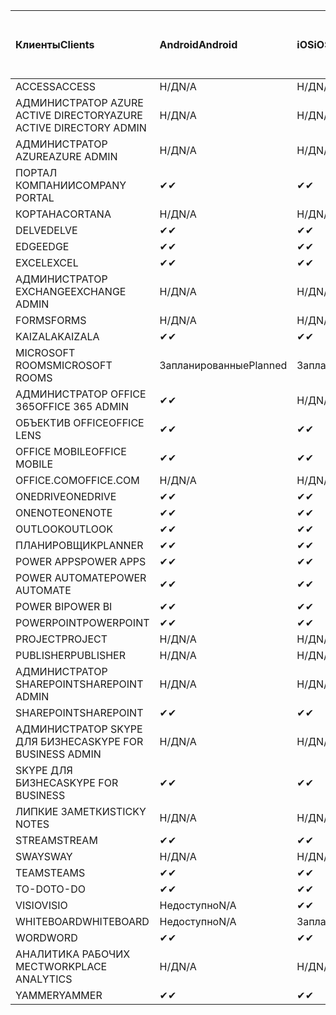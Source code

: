 <!-- This file is generated automatically. Changes made to this file will be overwritten.-->
|<span data-ttu-id="74566-101">Клиенты</span><span class="sxs-lookup"><span data-stu-id="74566-101">Clients</span></span>|<span data-ttu-id="74566-102">Android</span><span class="sxs-lookup"><span data-stu-id="74566-102">Android</span></span>|<span data-ttu-id="74566-103">iOS</span><span class="sxs-lookup"><span data-stu-id="74566-103">iOS</span></span>|<span data-ttu-id="74566-104">"Mac";</span><span class="sxs-lookup"><span data-stu-id="74566-104">Mac</span></span>|<span data-ttu-id="74566-105">Windows 10</span><span class="sxs-lookup"><span data-stu-id="74566-105">Windows 10</span></span><br><span data-ttu-id="74566-106">Desktop</span><span class="sxs-lookup"><span data-stu-id="74566-106">Desktop</span></span>|<span data-ttu-id="74566-107">Windows 10</span><span class="sxs-lookup"><span data-stu-id="74566-107">Windows 10</span></span><br><span data-ttu-id="74566-108">Современные приложения</span><span class="sxs-lookup"><span data-stu-id="74566-108">Modern Apps</span></span>|
|:-|:-|:-|:-|:-|:-|
|<span data-ttu-id="74566-109">ACCESS</span><span class="sxs-lookup"><span data-stu-id="74566-109">ACCESS</span></span>|<span data-ttu-id="74566-110">Н/Д</span><span class="sxs-lookup"><span data-stu-id="74566-110">N/A</span></span>|<span data-ttu-id="74566-111">Н/Д</span><span class="sxs-lookup"><span data-stu-id="74566-111">N/A</span></span>|<span data-ttu-id="74566-112">Н/Д</span><span class="sxs-lookup"><span data-stu-id="74566-112">N/A</span></span>|<span data-ttu-id="74566-113">✔</span><span class="sxs-lookup"><span data-stu-id="74566-113">✔</span></span>|<span data-ttu-id="74566-114">Недоступно</span><span class="sxs-lookup"><span data-stu-id="74566-114">N/A</span></span>|
|<span data-ttu-id="74566-115">АДМИНИСТРАТОР AZURE ACTIVE DIRECTORY</span><span class="sxs-lookup"><span data-stu-id="74566-115">AZURE ACTIVE DIRECTORY ADMIN</span></span>|<span data-ttu-id="74566-116">Н/Д</span><span class="sxs-lookup"><span data-stu-id="74566-116">N/A</span></span>|<span data-ttu-id="74566-117">Н/Д</span><span class="sxs-lookup"><span data-stu-id="74566-117">N/A</span></span>|<span data-ttu-id="74566-118">Н/Д</span><span class="sxs-lookup"><span data-stu-id="74566-118">N/A</span></span>|<span data-ttu-id="74566-119">✔</span><span class="sxs-lookup"><span data-stu-id="74566-119">✔</span></span>|<span data-ttu-id="74566-120">Недоступно</span><span class="sxs-lookup"><span data-stu-id="74566-120">N/A</span></span>|
|<span data-ttu-id="74566-121">АДМИНИСТРАТОР AZURE</span><span class="sxs-lookup"><span data-stu-id="74566-121">AZURE ADMIN</span></span>|<span data-ttu-id="74566-122">Н/Д</span><span class="sxs-lookup"><span data-stu-id="74566-122">N/A</span></span>|<span data-ttu-id="74566-123">Н/Д</span><span class="sxs-lookup"><span data-stu-id="74566-123">N/A</span></span>|<span data-ttu-id="74566-124">Н/Д</span><span class="sxs-lookup"><span data-stu-id="74566-124">N/A</span></span>|<span data-ttu-id="74566-125">Н/Д</span><span class="sxs-lookup"><span data-stu-id="74566-125">N/A</span></span>|<span data-ttu-id="74566-126">Н/Д</span><span class="sxs-lookup"><span data-stu-id="74566-126">N/A</span></span>|
|<span data-ttu-id="74566-127">ПОРТАЛ КОМПАНИИ</span><span class="sxs-lookup"><span data-stu-id="74566-127">COMPANY PORTAL</span></span>|<span data-ttu-id="74566-128">✔</span><span class="sxs-lookup"><span data-stu-id="74566-128">✔</span></span>|<span data-ttu-id="74566-129">✔</span><span class="sxs-lookup"><span data-stu-id="74566-129">✔</span></span>|<span data-ttu-id="74566-130">✔</span><span class="sxs-lookup"><span data-stu-id="74566-130">✔</span></span>|<span data-ttu-id="74566-131">Недоступно</span><span class="sxs-lookup"><span data-stu-id="74566-131">N/A</span></span>|<span data-ttu-id="74566-132">✔</span><span class="sxs-lookup"><span data-stu-id="74566-132">✔</span></span>|
|<span data-ttu-id="74566-133">КОРТАНА</span><span class="sxs-lookup"><span data-stu-id="74566-133">CORTANA</span></span>|<span data-ttu-id="74566-134">Н/Д</span><span class="sxs-lookup"><span data-stu-id="74566-134">N/A</span></span>|<span data-ttu-id="74566-135">Н/Д</span><span class="sxs-lookup"><span data-stu-id="74566-135">N/A</span></span>|<span data-ttu-id="74566-136">Н/Д</span><span class="sxs-lookup"><span data-stu-id="74566-136">N/A</span></span>|<span data-ttu-id="74566-137">Н/Д</span><span class="sxs-lookup"><span data-stu-id="74566-137">N/A</span></span>|<span data-ttu-id="74566-138">✔</span><span class="sxs-lookup"><span data-stu-id="74566-138">✔</span></span>|
|<span data-ttu-id="74566-139">DELVE</span><span class="sxs-lookup"><span data-stu-id="74566-139">DELVE</span></span>|<span data-ttu-id="74566-140">✔</span><span class="sxs-lookup"><span data-stu-id="74566-140">✔</span></span>|<span data-ttu-id="74566-141">✔</span><span class="sxs-lookup"><span data-stu-id="74566-141">✔</span></span>|<span data-ttu-id="74566-142">Н/Д</span><span class="sxs-lookup"><span data-stu-id="74566-142">N/A</span></span>|<span data-ttu-id="74566-143">Н/Д</span><span class="sxs-lookup"><span data-stu-id="74566-143">N/A</span></span>|<span data-ttu-id="74566-144">Н/Д</span><span class="sxs-lookup"><span data-stu-id="74566-144">N/A</span></span>|
|<span data-ttu-id="74566-145">EDGE</span><span class="sxs-lookup"><span data-stu-id="74566-145">EDGE</span></span>|<span data-ttu-id="74566-146">✔</span><span class="sxs-lookup"><span data-stu-id="74566-146">✔</span></span>|<span data-ttu-id="74566-147">✔</span><span class="sxs-lookup"><span data-stu-id="74566-147">✔</span></span>|<span data-ttu-id="74566-148">Недоступно</span><span class="sxs-lookup"><span data-stu-id="74566-148">N/A</span></span>|<span data-ttu-id="74566-149">✔</span><span class="sxs-lookup"><span data-stu-id="74566-149">✔</span></span>|<span data-ttu-id="74566-150">Недоступно</span><span class="sxs-lookup"><span data-stu-id="74566-150">N/A</span></span>|
|<span data-ttu-id="74566-151">EXCEL</span><span class="sxs-lookup"><span data-stu-id="74566-151">EXCEL</span></span>|<span data-ttu-id="74566-152">✔</span><span class="sxs-lookup"><span data-stu-id="74566-152">✔</span></span>|<span data-ttu-id="74566-153">✔</span><span class="sxs-lookup"><span data-stu-id="74566-153">✔</span></span>|<span data-ttu-id="74566-154">✔</span><span class="sxs-lookup"><span data-stu-id="74566-154">✔</span></span>|<span data-ttu-id="74566-155">✔</span><span class="sxs-lookup"><span data-stu-id="74566-155">✔</span></span>|<span data-ttu-id="74566-156">✔</span><span class="sxs-lookup"><span data-stu-id="74566-156">✔</span></span>|
|<span data-ttu-id="74566-157">АДМИНИСТРАТОР EXCHANGE</span><span class="sxs-lookup"><span data-stu-id="74566-157">EXCHANGE ADMIN</span></span>|<span data-ttu-id="74566-158">Н/Д</span><span class="sxs-lookup"><span data-stu-id="74566-158">N/A</span></span>|<span data-ttu-id="74566-159">Н/Д</span><span class="sxs-lookup"><span data-stu-id="74566-159">N/A</span></span>|<span data-ttu-id="74566-160">Н/Д</span><span class="sxs-lookup"><span data-stu-id="74566-160">N/A</span></span>|<span data-ttu-id="74566-161">✔</span><span class="sxs-lookup"><span data-stu-id="74566-161">✔</span></span>|<span data-ttu-id="74566-162">Недоступно</span><span class="sxs-lookup"><span data-stu-id="74566-162">N/A</span></span>|
|<span data-ttu-id="74566-163">FORMS</span><span class="sxs-lookup"><span data-stu-id="74566-163">FORMS</span></span>|<span data-ttu-id="74566-164">Н/Д</span><span class="sxs-lookup"><span data-stu-id="74566-164">N/A</span></span>|<span data-ttu-id="74566-165">Н/Д</span><span class="sxs-lookup"><span data-stu-id="74566-165">N/A</span></span>|<span data-ttu-id="74566-166">Н/Д</span><span class="sxs-lookup"><span data-stu-id="74566-166">N/A</span></span>|<span data-ttu-id="74566-167">Н/Д</span><span class="sxs-lookup"><span data-stu-id="74566-167">N/A</span></span>|<span data-ttu-id="74566-168">Н/Д</span><span class="sxs-lookup"><span data-stu-id="74566-168">N/A</span></span>|
|<span data-ttu-id="74566-169">KAIZALA</span><span class="sxs-lookup"><span data-stu-id="74566-169">KAIZALA</span></span>|<span data-ttu-id="74566-170">✔</span><span class="sxs-lookup"><span data-stu-id="74566-170">✔</span></span>|<span data-ttu-id="74566-171">✔</span><span class="sxs-lookup"><span data-stu-id="74566-171">✔</span></span>|<span data-ttu-id="74566-172">Н/Д</span><span class="sxs-lookup"><span data-stu-id="74566-172">N/A</span></span>|<span data-ttu-id="74566-173">Н/Д</span><span class="sxs-lookup"><span data-stu-id="74566-173">N/A</span></span>|<span data-ttu-id="74566-174">Н/Д</span><span class="sxs-lookup"><span data-stu-id="74566-174">N/A</span></span>|
|<span data-ttu-id="74566-175">MICROSOFT ROOMS</span><span class="sxs-lookup"><span data-stu-id="74566-175">MICROSOFT ROOMS</span></span>|<span data-ttu-id="74566-176">Запланированные</span><span class="sxs-lookup"><span data-stu-id="74566-176">Planned</span></span>|<span data-ttu-id="74566-177">Запланированные</span><span class="sxs-lookup"><span data-stu-id="74566-177">Planned</span></span>|<span data-ttu-id="74566-178">Н/Д</span><span class="sxs-lookup"><span data-stu-id="74566-178">N/A</span></span>|<span data-ttu-id="74566-179">Н/Д</span><span class="sxs-lookup"><span data-stu-id="74566-179">N/A</span></span>|<span data-ttu-id="74566-180">Н/Д</span><span class="sxs-lookup"><span data-stu-id="74566-180">N/A</span></span>|
|<span data-ttu-id="74566-181">АДМИНИСТРАТОР OFFICE 365</span><span class="sxs-lookup"><span data-stu-id="74566-181">OFFICE 365 ADMIN</span></span>|<span data-ttu-id="74566-182">✔</span><span class="sxs-lookup"><span data-stu-id="74566-182">✔</span></span>|<span data-ttu-id="74566-183">Н/Д</span><span class="sxs-lookup"><span data-stu-id="74566-183">N/A</span></span>|<span data-ttu-id="74566-184">Н/Д</span><span class="sxs-lookup"><span data-stu-id="74566-184">N/A</span></span>|<span data-ttu-id="74566-185">Н/Д</span><span class="sxs-lookup"><span data-stu-id="74566-185">N/A</span></span>|<span data-ttu-id="74566-186">Н/Д</span><span class="sxs-lookup"><span data-stu-id="74566-186">N/A</span></span>|
|<span data-ttu-id="74566-187">ОБЪЕКТИВ OFFICE</span><span class="sxs-lookup"><span data-stu-id="74566-187">OFFICE LENS</span></span>|<span data-ttu-id="74566-188">✔</span><span class="sxs-lookup"><span data-stu-id="74566-188">✔</span></span>|<span data-ttu-id="74566-189">✔</span><span class="sxs-lookup"><span data-stu-id="74566-189">✔</span></span>|<span data-ttu-id="74566-190">Н/Д</span><span class="sxs-lookup"><span data-stu-id="74566-190">N/A</span></span>|<span data-ttu-id="74566-191">Н/Д</span><span class="sxs-lookup"><span data-stu-id="74566-191">N/A</span></span>|<span data-ttu-id="74566-192">✔</span><span class="sxs-lookup"><span data-stu-id="74566-192">✔</span></span>|
|<span data-ttu-id="74566-193">OFFICE MOBILE</span><span class="sxs-lookup"><span data-stu-id="74566-193">OFFICE MOBILE</span></span>|<span data-ttu-id="74566-194">✔</span><span class="sxs-lookup"><span data-stu-id="74566-194">✔</span></span>|<span data-ttu-id="74566-195">✔</span><span class="sxs-lookup"><span data-stu-id="74566-195">✔</span></span>|<span data-ttu-id="74566-196">Н/Д</span><span class="sxs-lookup"><span data-stu-id="74566-196">N/A</span></span>|<span data-ttu-id="74566-197">Н/Д</span><span class="sxs-lookup"><span data-stu-id="74566-197">N/A</span></span>|<span data-ttu-id="74566-198">Н/Д</span><span class="sxs-lookup"><span data-stu-id="74566-198">N/A</span></span>|
|<span data-ttu-id="74566-199">OFFICE.COM</span><span class="sxs-lookup"><span data-stu-id="74566-199">OFFICE.COM</span></span>|<span data-ttu-id="74566-200">Н/Д</span><span class="sxs-lookup"><span data-stu-id="74566-200">N/A</span></span>|<span data-ttu-id="74566-201">Н/Д</span><span class="sxs-lookup"><span data-stu-id="74566-201">N/A</span></span>|<span data-ttu-id="74566-202">Н/Д</span><span class="sxs-lookup"><span data-stu-id="74566-202">N/A</span></span>|<span data-ttu-id="74566-203">Н/Д</span><span class="sxs-lookup"><span data-stu-id="74566-203">N/A</span></span>|<span data-ttu-id="74566-204">✔</span><span class="sxs-lookup"><span data-stu-id="74566-204">✔</span></span>|
|<span data-ttu-id="74566-205">ONEDRIVE</span><span class="sxs-lookup"><span data-stu-id="74566-205">ONEDRIVE</span></span>|<span data-ttu-id="74566-206">✔</span><span class="sxs-lookup"><span data-stu-id="74566-206">✔</span></span>|<span data-ttu-id="74566-207">✔</span><span class="sxs-lookup"><span data-stu-id="74566-207">✔</span></span>|<span data-ttu-id="74566-208">✔</span><span class="sxs-lookup"><span data-stu-id="74566-208">✔</span></span>|<span data-ttu-id="74566-209">✔</span><span class="sxs-lookup"><span data-stu-id="74566-209">✔</span></span>|<span data-ttu-id="74566-210">✔</span><span class="sxs-lookup"><span data-stu-id="74566-210">✔</span></span>|
|<span data-ttu-id="74566-211">ONENOTE</span><span class="sxs-lookup"><span data-stu-id="74566-211">ONENOTE</span></span>|<span data-ttu-id="74566-212">✔</span><span class="sxs-lookup"><span data-stu-id="74566-212">✔</span></span>|<span data-ttu-id="74566-213">✔</span><span class="sxs-lookup"><span data-stu-id="74566-213">✔</span></span>|<span data-ttu-id="74566-214">✔</span><span class="sxs-lookup"><span data-stu-id="74566-214">✔</span></span>|<span data-ttu-id="74566-215">✔</span><span class="sxs-lookup"><span data-stu-id="74566-215">✔</span></span>|<span data-ttu-id="74566-216">✔</span><span class="sxs-lookup"><span data-stu-id="74566-216">✔</span></span>|
|<span data-ttu-id="74566-217">OUTLOOK</span><span class="sxs-lookup"><span data-stu-id="74566-217">OUTLOOK</span></span>|<span data-ttu-id="74566-218">✔</span><span class="sxs-lookup"><span data-stu-id="74566-218">✔</span></span>|<span data-ttu-id="74566-219">✔</span><span class="sxs-lookup"><span data-stu-id="74566-219">✔</span></span>|<span data-ttu-id="74566-220">✔</span><span class="sxs-lookup"><span data-stu-id="74566-220">✔</span></span>|<span data-ttu-id="74566-221">✔</span><span class="sxs-lookup"><span data-stu-id="74566-221">✔</span></span>|<span data-ttu-id="74566-222">✔</span><span class="sxs-lookup"><span data-stu-id="74566-222">✔</span></span>|
|<span data-ttu-id="74566-223">ПЛАНИРОВЩИК</span><span class="sxs-lookup"><span data-stu-id="74566-223">PLANNER</span></span>|<span data-ttu-id="74566-224">✔</span><span class="sxs-lookup"><span data-stu-id="74566-224">✔</span></span>|<span data-ttu-id="74566-225">✔</span><span class="sxs-lookup"><span data-stu-id="74566-225">✔</span></span>|<span data-ttu-id="74566-226">Н/Д</span><span class="sxs-lookup"><span data-stu-id="74566-226">N/A</span></span>|<span data-ttu-id="74566-227">Н/Д</span><span class="sxs-lookup"><span data-stu-id="74566-227">N/A</span></span>|<span data-ttu-id="74566-228">Н/Д</span><span class="sxs-lookup"><span data-stu-id="74566-228">N/A</span></span>|
|<span data-ttu-id="74566-229">POWER APPS</span><span class="sxs-lookup"><span data-stu-id="74566-229">POWER APPS</span></span>|<span data-ttu-id="74566-230">✔</span><span class="sxs-lookup"><span data-stu-id="74566-230">✔</span></span>|<span data-ttu-id="74566-231">✔</span><span class="sxs-lookup"><span data-stu-id="74566-231">✔</span></span>|<span data-ttu-id="74566-232">Н/Д</span><span class="sxs-lookup"><span data-stu-id="74566-232">N/A</span></span>|<span data-ttu-id="74566-233">Н/Д</span><span class="sxs-lookup"><span data-stu-id="74566-233">N/A</span></span>|<span data-ttu-id="74566-234">✔</span><span class="sxs-lookup"><span data-stu-id="74566-234">✔</span></span>|
|<span data-ttu-id="74566-235">POWER AUTOMATE</span><span class="sxs-lookup"><span data-stu-id="74566-235">POWER AUTOMATE</span></span>|<span data-ttu-id="74566-236">✔</span><span class="sxs-lookup"><span data-stu-id="74566-236">✔</span></span>|<span data-ttu-id="74566-237">✔</span><span class="sxs-lookup"><span data-stu-id="74566-237">✔</span></span>|<span data-ttu-id="74566-238">Н/Д</span><span class="sxs-lookup"><span data-stu-id="74566-238">N/A</span></span>|<span data-ttu-id="74566-239">Н/Д</span><span class="sxs-lookup"><span data-stu-id="74566-239">N/A</span></span>|<span data-ttu-id="74566-240">Н/Д</span><span class="sxs-lookup"><span data-stu-id="74566-240">N/A</span></span>|
|<span data-ttu-id="74566-241">POWER BI</span><span class="sxs-lookup"><span data-stu-id="74566-241">POWER BI</span></span>|<span data-ttu-id="74566-242">✔</span><span class="sxs-lookup"><span data-stu-id="74566-242">✔</span></span>|<span data-ttu-id="74566-243">✔</span><span class="sxs-lookup"><span data-stu-id="74566-243">✔</span></span>|<span data-ttu-id="74566-244">Недоступно</span><span class="sxs-lookup"><span data-stu-id="74566-244">N/A</span></span>|<span data-ttu-id="74566-245">✔</span><span class="sxs-lookup"><span data-stu-id="74566-245">✔</span></span>|<span data-ttu-id="74566-246">✔</span><span class="sxs-lookup"><span data-stu-id="74566-246">✔</span></span>|
|<span data-ttu-id="74566-247">POWERPOINT</span><span class="sxs-lookup"><span data-stu-id="74566-247">POWERPOINT</span></span>|<span data-ttu-id="74566-248">✔</span><span class="sxs-lookup"><span data-stu-id="74566-248">✔</span></span>|<span data-ttu-id="74566-249">✔</span><span class="sxs-lookup"><span data-stu-id="74566-249">✔</span></span>|<span data-ttu-id="74566-250">✔</span><span class="sxs-lookup"><span data-stu-id="74566-250">✔</span></span>|<span data-ttu-id="74566-251">✔</span><span class="sxs-lookup"><span data-stu-id="74566-251">✔</span></span>|<span data-ttu-id="74566-252">✔</span><span class="sxs-lookup"><span data-stu-id="74566-252">✔</span></span>|
|<span data-ttu-id="74566-253">PROJECT</span><span class="sxs-lookup"><span data-stu-id="74566-253">PROJECT</span></span>|<span data-ttu-id="74566-254">Н/Д</span><span class="sxs-lookup"><span data-stu-id="74566-254">N/A</span></span>|<span data-ttu-id="74566-255">Н/Д</span><span class="sxs-lookup"><span data-stu-id="74566-255">N/A</span></span>|<span data-ttu-id="74566-256">Н/Д</span><span class="sxs-lookup"><span data-stu-id="74566-256">N/A</span></span>|<span data-ttu-id="74566-257">✔</span><span class="sxs-lookup"><span data-stu-id="74566-257">✔</span></span>|<span data-ttu-id="74566-258">Недоступно</span><span class="sxs-lookup"><span data-stu-id="74566-258">N/A</span></span>|
|<span data-ttu-id="74566-259">PUBLISHER</span><span class="sxs-lookup"><span data-stu-id="74566-259">PUBLISHER</span></span>|<span data-ttu-id="74566-260">Н/Д</span><span class="sxs-lookup"><span data-stu-id="74566-260">N/A</span></span>|<span data-ttu-id="74566-261">Н/Д</span><span class="sxs-lookup"><span data-stu-id="74566-261">N/A</span></span>|<span data-ttu-id="74566-262">Н/Д</span><span class="sxs-lookup"><span data-stu-id="74566-262">N/A</span></span>|<span data-ttu-id="74566-263">✔</span><span class="sxs-lookup"><span data-stu-id="74566-263">✔</span></span>|<span data-ttu-id="74566-264">Недоступно</span><span class="sxs-lookup"><span data-stu-id="74566-264">N/A</span></span>|
|<span data-ttu-id="74566-265">АДМИНИСТРАТОР SHAREPOINT</span><span class="sxs-lookup"><span data-stu-id="74566-265">SHAREPOINT ADMIN</span></span>|<span data-ttu-id="74566-266">Н/Д</span><span class="sxs-lookup"><span data-stu-id="74566-266">N/A</span></span>|<span data-ttu-id="74566-267">Н/Д</span><span class="sxs-lookup"><span data-stu-id="74566-267">N/A</span></span>|<span data-ttu-id="74566-268">Н/Д</span><span class="sxs-lookup"><span data-stu-id="74566-268">N/A</span></span>|<span data-ttu-id="74566-269">✔</span><span class="sxs-lookup"><span data-stu-id="74566-269">✔</span></span>|<span data-ttu-id="74566-270">Недоступно</span><span class="sxs-lookup"><span data-stu-id="74566-270">N/A</span></span>|
|<span data-ttu-id="74566-271">SHAREPOINT</span><span class="sxs-lookup"><span data-stu-id="74566-271">SHAREPOINT</span></span>|<span data-ttu-id="74566-272">✔</span><span class="sxs-lookup"><span data-stu-id="74566-272">✔</span></span>|<span data-ttu-id="74566-273">✔</span><span class="sxs-lookup"><span data-stu-id="74566-273">✔</span></span>|<span data-ttu-id="74566-274">Н/Д</span><span class="sxs-lookup"><span data-stu-id="74566-274">N/A</span></span>|<span data-ttu-id="74566-275">Н/Д</span><span class="sxs-lookup"><span data-stu-id="74566-275">N/A</span></span>|<span data-ttu-id="74566-276">Н/Д</span><span class="sxs-lookup"><span data-stu-id="74566-276">N/A</span></span>|
|<span data-ttu-id="74566-277">АДМИНИСТРАТОР SKYPE ДЛЯ БИЗНЕСА</span><span class="sxs-lookup"><span data-stu-id="74566-277">SKYPE FOR BUSINESS ADMIN</span></span>|<span data-ttu-id="74566-278">Н/Д</span><span class="sxs-lookup"><span data-stu-id="74566-278">N/A</span></span>|<span data-ttu-id="74566-279">Н/Д</span><span class="sxs-lookup"><span data-stu-id="74566-279">N/A</span></span>|<span data-ttu-id="74566-280">Н/Д</span><span class="sxs-lookup"><span data-stu-id="74566-280">N/A</span></span>|<span data-ttu-id="74566-281">✔</span><span class="sxs-lookup"><span data-stu-id="74566-281">✔</span></span>|<span data-ttu-id="74566-282">Недоступно</span><span class="sxs-lookup"><span data-stu-id="74566-282">N/A</span></span>|
|<span data-ttu-id="74566-283">SKYPE ДЛЯ БИЗНЕСА</span><span class="sxs-lookup"><span data-stu-id="74566-283">SKYPE FOR BUSINESS</span></span>|<span data-ttu-id="74566-284">✔</span><span class="sxs-lookup"><span data-stu-id="74566-284">✔</span></span>|<span data-ttu-id="74566-285">✔</span><span class="sxs-lookup"><span data-stu-id="74566-285">✔</span></span>|<span data-ttu-id="74566-286">✔</span><span class="sxs-lookup"><span data-stu-id="74566-286">✔</span></span>|<span data-ttu-id="74566-287">✔</span><span class="sxs-lookup"><span data-stu-id="74566-287">✔</span></span>|<span data-ttu-id="74566-288">Недоступно</span><span class="sxs-lookup"><span data-stu-id="74566-288">N/A</span></span>|
|<span data-ttu-id="74566-289">ЛИПКИЕ ЗАМЕТКИ</span><span class="sxs-lookup"><span data-stu-id="74566-289">STICKY NOTES</span></span>|<span data-ttu-id="74566-290">Н/Д</span><span class="sxs-lookup"><span data-stu-id="74566-290">N/A</span></span>|<span data-ttu-id="74566-291">Н/Д</span><span class="sxs-lookup"><span data-stu-id="74566-291">N/A</span></span>|<span data-ttu-id="74566-292">Н/Д</span><span class="sxs-lookup"><span data-stu-id="74566-292">N/A</span></span>|<span data-ttu-id="74566-293">Н/Д</span><span class="sxs-lookup"><span data-stu-id="74566-293">N/A</span></span>|<span data-ttu-id="74566-294">✔</span><span class="sxs-lookup"><span data-stu-id="74566-294">✔</span></span>|
|<span data-ttu-id="74566-295">STREAM</span><span class="sxs-lookup"><span data-stu-id="74566-295">STREAM</span></span>|<span data-ttu-id="74566-296">✔</span><span class="sxs-lookup"><span data-stu-id="74566-296">✔</span></span>|<span data-ttu-id="74566-297">✔</span><span class="sxs-lookup"><span data-stu-id="74566-297">✔</span></span>|<span data-ttu-id="74566-298">Н/Д</span><span class="sxs-lookup"><span data-stu-id="74566-298">N/A</span></span>|<span data-ttu-id="74566-299">Н/Д</span><span class="sxs-lookup"><span data-stu-id="74566-299">N/A</span></span>|<span data-ttu-id="74566-300">Н/Д</span><span class="sxs-lookup"><span data-stu-id="74566-300">N/A</span></span>|
|<span data-ttu-id="74566-301">SWAY</span><span class="sxs-lookup"><span data-stu-id="74566-301">SWAY</span></span>|<span data-ttu-id="74566-302">Н/Д</span><span class="sxs-lookup"><span data-stu-id="74566-302">N/A</span></span>|<span data-ttu-id="74566-303">Н/Д</span><span class="sxs-lookup"><span data-stu-id="74566-303">N/A</span></span>|<span data-ttu-id="74566-304">Н/Д</span><span class="sxs-lookup"><span data-stu-id="74566-304">N/A</span></span>|<span data-ttu-id="74566-305">Н/Д</span><span class="sxs-lookup"><span data-stu-id="74566-305">N/A</span></span>|<span data-ttu-id="74566-306">✔</span><span class="sxs-lookup"><span data-stu-id="74566-306">✔</span></span>|
|<span data-ttu-id="74566-307">TEAMS</span><span class="sxs-lookup"><span data-stu-id="74566-307">TEAMS</span></span>|<span data-ttu-id="74566-308">✔</span><span class="sxs-lookup"><span data-stu-id="74566-308">✔</span></span>|<span data-ttu-id="74566-309">✔</span><span class="sxs-lookup"><span data-stu-id="74566-309">✔</span></span>|<span data-ttu-id="74566-310">✔</span><span class="sxs-lookup"><span data-stu-id="74566-310">✔</span></span>|<span data-ttu-id="74566-311">Запланированные</span><span class="sxs-lookup"><span data-stu-id="74566-311">Planned</span></span>|<span data-ttu-id="74566-312">Недоступно</span><span class="sxs-lookup"><span data-stu-id="74566-312">N/A</span></span>|
|<span data-ttu-id="74566-313">TO-DO</span><span class="sxs-lookup"><span data-stu-id="74566-313">TO-DO</span></span>|<span data-ttu-id="74566-314">✔</span><span class="sxs-lookup"><span data-stu-id="74566-314">✔</span></span>|<span data-ttu-id="74566-315">✔</span><span class="sxs-lookup"><span data-stu-id="74566-315">✔</span></span>|<span data-ttu-id="74566-316">✔</span><span class="sxs-lookup"><span data-stu-id="74566-316">✔</span></span>|<span data-ttu-id="74566-317">Недоступно</span><span class="sxs-lookup"><span data-stu-id="74566-317">N/A</span></span>|<span data-ttu-id="74566-318">✔</span><span class="sxs-lookup"><span data-stu-id="74566-318">✔</span></span>|
|<span data-ttu-id="74566-319">VISIO</span><span class="sxs-lookup"><span data-stu-id="74566-319">VISIO</span></span>|<span data-ttu-id="74566-320">Недоступно</span><span class="sxs-lookup"><span data-stu-id="74566-320">N/A</span></span>|<span data-ttu-id="74566-321">✔</span><span class="sxs-lookup"><span data-stu-id="74566-321">✔</span></span>|<span data-ttu-id="74566-322">Недоступно</span><span class="sxs-lookup"><span data-stu-id="74566-322">N/A</span></span>|<span data-ttu-id="74566-323">✔</span><span class="sxs-lookup"><span data-stu-id="74566-323">✔</span></span>|<span data-ttu-id="74566-324">Недоступно</span><span class="sxs-lookup"><span data-stu-id="74566-324">N/A</span></span>|
|<span data-ttu-id="74566-325">WHITEBOARD</span><span class="sxs-lookup"><span data-stu-id="74566-325">WHITEBOARD</span></span>|<span data-ttu-id="74566-326">Недоступно</span><span class="sxs-lookup"><span data-stu-id="74566-326">N/A</span></span>|<span data-ttu-id="74566-327">Запланированные</span><span class="sxs-lookup"><span data-stu-id="74566-327">Planned</span></span>|<span data-ttu-id="74566-328">Н/Д</span><span class="sxs-lookup"><span data-stu-id="74566-328">N/A</span></span>|<span data-ttu-id="74566-329">Н/Д</span><span class="sxs-lookup"><span data-stu-id="74566-329">N/A</span></span>|<span data-ttu-id="74566-330">✔</span><span class="sxs-lookup"><span data-stu-id="74566-330">✔</span></span>|
|<span data-ttu-id="74566-331">WORD</span><span class="sxs-lookup"><span data-stu-id="74566-331">WORD</span></span>|<span data-ttu-id="74566-332">✔</span><span class="sxs-lookup"><span data-stu-id="74566-332">✔</span></span>|<span data-ttu-id="74566-333">✔</span><span class="sxs-lookup"><span data-stu-id="74566-333">✔</span></span>|<span data-ttu-id="74566-334">✔</span><span class="sxs-lookup"><span data-stu-id="74566-334">✔</span></span>|<span data-ttu-id="74566-335">✔</span><span class="sxs-lookup"><span data-stu-id="74566-335">✔</span></span>|<span data-ttu-id="74566-336">✔</span><span class="sxs-lookup"><span data-stu-id="74566-336">✔</span></span>|
|<span data-ttu-id="74566-337">АНАЛИТИКА РАБОЧИХ МЕСТ</span><span class="sxs-lookup"><span data-stu-id="74566-337">WORKPLACE ANALYTICS</span></span>|<span data-ttu-id="74566-338">Н/Д</span><span class="sxs-lookup"><span data-stu-id="74566-338">N/A</span></span>|<span data-ttu-id="74566-339">Н/Д</span><span class="sxs-lookup"><span data-stu-id="74566-339">N/A</span></span>|<span data-ttu-id="74566-340">Н/Д</span><span class="sxs-lookup"><span data-stu-id="74566-340">N/A</span></span>|<span data-ttu-id="74566-341">Н/Д</span><span class="sxs-lookup"><span data-stu-id="74566-341">N/A</span></span>|<span data-ttu-id="74566-342">Н/Д</span><span class="sxs-lookup"><span data-stu-id="74566-342">N/A</span></span>|
|<span data-ttu-id="74566-343">YAMMER</span><span class="sxs-lookup"><span data-stu-id="74566-343">YAMMER</span></span>|<span data-ttu-id="74566-344">✔</span><span class="sxs-lookup"><span data-stu-id="74566-344">✔</span></span>|<span data-ttu-id="74566-345">✔</span><span class="sxs-lookup"><span data-stu-id="74566-345">✔</span></span>|<span data-ttu-id="74566-346">Запланированные</span><span class="sxs-lookup"><span data-stu-id="74566-346">Planned</span></span>|<span data-ttu-id="74566-347">Запланированные</span><span class="sxs-lookup"><span data-stu-id="74566-347">Planned</span></span>|<span data-ttu-id="74566-348">Н/Д</span><span class="sxs-lookup"><span data-stu-id="74566-348">N/A</span></span>|
